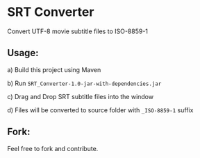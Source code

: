 # SRT Converter

Convert UTF-8 movie subtitle files to ISO-8859-1

## Usage:

a) Build this project using Maven

b) Run `SRT_Converter-1.0-jar-with-dependencies.jar`

c) Drag and Drop SRT subtitle files into the window

d) Files will be converted to source folder with `_ISO-8859-1` suffix

## Fork:

Feel free to fork and contribute.
